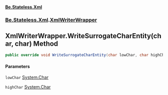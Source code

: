 #### [Be.Stateless.Xml](README.md 'README')
### [Be.Stateless.Xml](Be.Stateless.Xml.md 'Be.Stateless.Xml').[XmlWriterWrapper](XmlWriterWrapper.md 'Be.Stateless.Xml.XmlWriterWrapper')

## XmlWriterWrapper.WriteSurrogateCharEntity(char, char) Method

```csharp
public override void WriteSurrogateCharEntity(char lowChar, char highChar);
```
#### Parameters

<a name='Be.Stateless.Xml.XmlWriterWrapper.WriteSurrogateCharEntity(char,char).lowChar'></a>

`lowChar` [System.Char](https://docs.microsoft.com/en-us/dotnet/api/System.Char 'System.Char')

<a name='Be.Stateless.Xml.XmlWriterWrapper.WriteSurrogateCharEntity(char,char).highChar'></a>

`highChar` [System.Char](https://docs.microsoft.com/en-us/dotnet/api/System.Char 'System.Char')